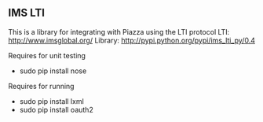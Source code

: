 ## IMS LTI ##

This is a library for integrating with Piazza using the LTI protocol
LTI:       http://www.imsglobal.org/
Library:   http://pypi.python.org/pypi/ims_lti_py/0.4

Requires for unit testing
- sudo pip install nose

Requires for running
- sudo pip install lxml
- sudo pip install oauth2


